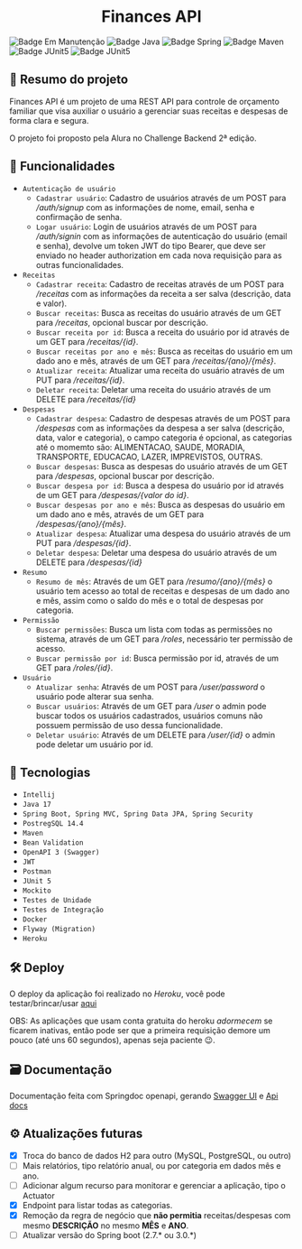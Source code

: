 <h1 align="center"> Finances API </h1>

![Badge Em Manutenção](https://img.shields.io/static/v1?label=Status&message=Em+Manutenção&color=yellow&style=for-the-badge)
![Badge Java](https://img.shields.io/static/v1?label=Java&message=17&color=orange&style=for-the-badge&logo=java)
![Badge Spring](https://img.shields.io/static/v1?label=Spring&message=v2.6.3&color=brightgreen&style=for-the-badge&logo=spring)
![Badge Maven](https://img.shields.io/static/v1?label=Maven&message=v3.8.4&color=critical&style=for-the-badge&logo=apache+maven)
![Badge JUnit5](https://img.shields.io/static/v1?label=JUnit5&message=v5.8.2&color=green&style=for-the-badge&logo=junit5)
![Badge JUnit5](https://img.shields.io/static/v1?label=PostgreSQL&message=v14.4&color=blue&style=for-the-badge&logo=PostgreSQL)

## :book: Resumo do projeto
Finances API é um projeto de uma REST API para controle de orçamento familiar que visa auxiliar o usuário a gerenciar suas receitas e despesas de forma clara e segura.

O projeto foi proposto pela Alura no Challenge Backend 2ª edição.
## :hammer: Funcionalidades
- `Autenticação de usuário`
  - `Cadastrar usuário`: Cadastro de usuários através de um POST para */auth/signup* com as informações de nome, email, senha e confirmação de senha.
  - `Logar usuário`: Login de usuários através de um POST para */auth/signin* com as informações de autenticação do usuário (email e senha), devolve um token JWT do tipo Bearer, que deve ser enviado no header authorization em cada nova requisição para as outras funcionalidades.
- `Receitas`
  - `Cadastrar receita`: Cadastro de receitas através de um POST para */receitas* com as informações da receita a ser salva (descrição, data e valor).
  - `Buscar receitas`: Busca as receitas do usuário através de um GET para */receitas*, opcional buscar por descrição.
  - `Buscar receita por id`: Busca a receita do usuário por id através de um GET para */receitas/{id}*.
  - `Buscar receitas por ano e mês`: Busca as receitas do usuário em um dado ano e mês, através de um GET para */receitas/{ano}/{mês}*.
  - `Atualizar receita`: Atualizar uma receita do usuário através de um PUT para */receitas/{id}*.
  - `Deletar receita`: Deletar uma receita do usuário através de um DELETE para */receitas/{id}*
- `Despesas`
  - `Cadastrar despesa`: Cadastro de despesas através de um POST para */despesas* com as informações da despesa a ser salva (descrição, data, valor e categoria), o campo categoria é opcional, as categorias até o momemto são: ALIMENTACAO, SAUDE, MORADIA, TRANSPORTE, EDUCACAO, LAZER, IMPREVISTOS, OUTRAS.
  - `Buscar despesas`: Busca as despesas do usuário através de um GET para */despesas*, opcional buscar por descrição.
  - `Buscar despesa por id`: Busca a despesa do usuário por id através de um GET para */despesas/{valor do id}*.
  - `Buscar despesas por ano e mês`: Busca as despesas do usuário em um dado ano e mês, através de um GET para */despesas/{ano}/{mês}*.
  - `Atualizar despesa`: Atualizar uma despesa do usuário através de um PUT para */despesas/{id}*.
  - `Deletar despesa`: Deletar uma despesa do usuário através de um DELETE para */despesas/{id}*
- `Resumo`
  - `Resumo de mês`: Através de um GET para */resumo/{ano}/{mês}* o usuário tem acesso ao total de receitas e despesas de um dado ano e mês, assim como o saldo do mês e o total de despesas por categoria.
- `Permissão`
  - `Buscar permissões`: Busca um lista com todas as permissões no sistema, através de um GET para */roles*, necessário ter permissão de acesso.
  - `Buscar permissão por id`: Busca permissão por id, através de um GET para */roles/{id}*. 
- `Usuário`
  - `Atualizar senha`: Através de um POST para */user/password* o usuário pode alterar sua senha.
  - `Buscar usuários`: Através de um GET para */user* o admin pode buscar todos os usuários cadastrados, usuários comuns não possuem permissão de uso dessa funcionalidade.
  - `Deletar usuário`: Através de um DELETE para */user/{id}* o admin pode deletar um usuário por id.

## :toolbox: Tecnologias
- `Intellij`
- `Java 17`
- `Spring Boot, Spring MVC, Spring Data JPA, Spring Security`
- `PostregSQL 14.4`
- `Maven`
- `Bean Validation`
- `OpenAPI 3 (Swagger)`
- `JWT`
- `Postman`
- `JUnit 5`
- `Mockito`
- `Testes de Unidade`
- `Testes de Integração`
- `Docker`
- `Flyway (Migration)`
- `Heroku`

## :hammer_and_wrench: Deploy
O deploy da aplicação foi realizado no *Heroku*, você pode testar/brincar/usar [aqui](https://apifinances.herokuapp.com/swagger-ui.html)

OBS: As aplicações que usam conta gratuita do heroku *adormecem* se ficarem inativas, então pode ser que a primeira requisição demore um pouco (até uns 60 segundos), apenas seja paciente :wink:.

## :card_file_box: Documentação
Documentação feita com Springdoc openapi, gerando [Swagger UI](https://apifinances.herokuapp.com/swagger-ui.html) e [Api docs](https://apifinances.herokuapp.com/api-docs)

## :gear: Atualizações futuras
- [x] Troca do banco de dados H2 para outro (MySQL, PostgreSQL, ou outro)
- [ ] Mais relatórios, tipo relatório anual, ou por categoria em dados mês e ano.
- [ ] Adicionar algum recurso para monitorar e gerenciar a aplicação, tipo o Actuator
- [x] Endpoint para listar todas as categorias.
- [x] Remoção da regra de negócio que **não permitia** receitas/despesas com mesmo **DESCRIÇÃO** no mesmo **MÊS** e **ANO**.
- [ ] Atualizar versão do Spring boot (2.7.* ou 3.0.*)